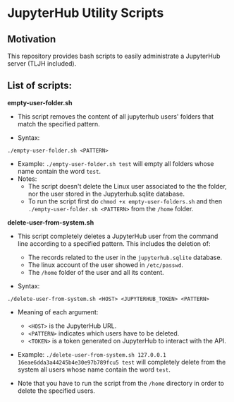 # JupyterHub Utility Scripts
## Motivation
This repository provides bash scripts to easily administrate a JupyterHub server (TLJH included).

## List of scripts:

**empty-user-folder.sh**


* This script removes the content of all jupyterhub users' folders that match the specified pattern.
  
* Syntax:
```
./empty-user-folder.sh <PATTERN>
```

* Example: `./empty-user-folder.sh test` will empty all folders whose name contain the word `test`.
* Notes:
  * The script doesn't delete the Linux user associated to the the folder, nor the user stored in the Jupyterhub.sqlite database.
  * To run the script first do `chmod +x empty-user-folders.sh` and then `./empty-user-folder.sh <PATTERN>` from the `/home` folder.


**delete-user-from-system.sh**

*  This script completely deletes a JupyterHub user from the command line according to a specified pattern. This includes the deletion of:
    * The records related to the user in the `jupyterhub.sqlite` database.
    * The linux account of the user showed in `/etc/passwd`.
    * The `/home` folder of the user and all its content.

* Syntax: 
```
./delete-user-from-system.sh <HOST> <JUPYTERHUB_TOKEN> <PATTERN>
```
* Meaning of each argument:
    * `<HOST>` is the JupyterHub URL.
    * `<PATTERN>` indicates which users have to be deleted.
    * `<TOKEN>` is a token generated on JupyterHub to interact with the API.
* Example: `./delete-user-from-system.sh 127.0.0.1 16eae6dda3a44245b4e30e97b789fcu5 test` will completely delete from the system all users whose name contain the word `test`.

* Note that you have to run the script from the `/home` directory in order to delete the specified users.

  
